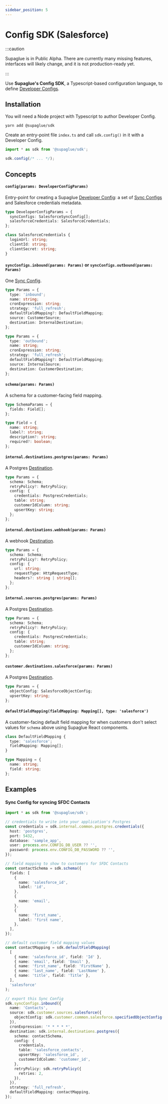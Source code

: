 ```yaml
---
sidebar_position: 5
---
```


# Config SDK (Salesforce)

:::caution

Supaglue is in Public Alpha. There are currently many missing features, interfaces will likely change, and it is not production-ready yet.

:::

Use **Supaglue's Config SDK**, a Typescript-based configuration language, to define [Developer Configs](./concepts#developer-config).

## Installation

You will need a Node project with Typescript to author Developer Config.

```shell
yarn add @supaglue/sdk
```

Create an entry-point file `index.ts` and call `sdk.config()` in it with a Developer Config.

```typescript
import * as sdk from '@supaglue/sdk';

sdk.config(/* ... */);
```

## Concepts

#### `config(params: DeveloperConfigParams)`

Entry-point for creating a Supaglue [Developer Config](./concepts#developer-config): a set of [Sync Configs](./concepts#sync-config) and Salesforce credentials metadata.

```typescript
type DeveloperConfigParams = {
  syncConfigs: SalesforceSyncConfig[];
  salesforceCredentials: SalesforceCredentials;
};

class SalesforceCredentials {
  loginUrl: string;
  clientId: string;
  clientSecret: string;
}
```

#### `syncConfigs.inbound(params: Params)` or `syncConfigs.outbound(params: Params)`

One [Sync Config](./concepts#sync-config).

```typescript
type Params = {
  type: 'inbound';
  name: string;
  cronExpression: string;
  strategy: 'full_refresh';
  defaultFieldMapping?: DefaultFieldMapping;
  source: CustomerSource;
  destination: InternalDestination;
};
```

```typescript
type Params = {
  type: 'outbound';
  name: string;
  cronExpression: string;
  strategy: 'full_refresh';
  defaultFieldMapping?: DefaultFieldMapping;
  source: InternalSource;
  destination: CustomerDestination;
};
```

#### `schema(params: Params)`

A schema for a customer-facing field mapping.

```typescript
type SchemaParams = {
  fields: Field[];
};

type Field = {
  name: string;
  label?: string;
  description?: string;
  required?: boolean;
};
```

#### `internal.destinations.postgres(params: Params)`

A Postgres [Destination](./concepts#destination).

```typescript
type Params = {
  schema: Schema;
  retryPolicy?: RetryPolicy;
  config: {
    credentials: PostgresCredentials;
    table: string;
    customerIdColumn: string;
    upsertKey: string;
  };
};
```

#### `internal.destinations.webhook(params: Params)`

A webhook [Destination](./concepts#destination).

```typescript
type Params = {
  schema: Schema;
  retryPolicy?: RetryPolicy;
  config: {
    url: string;
    requestType: HttpRequestType;
    headers?: string | string[];
  };
};
```

#### `internal.sources.postgres(params: Params)`

A Postgres [Destination](./concepts#destination).

```typescript
type Params = {
  schema: Schema;
  retryPolicy?: RetryPolicy;
  config: {
    credentials: PostgresCredentials;
    table: string;
    customerIdColumn: string;
  };
};
```

#### `customer.destinations.salesforce(params: Params)`

A Postgres [Destination](./concepts#destination).

```typescript
type Params = {
  objectConfig: SalesforceObjectConfig;
  upsertKey: string;
};
```

#### `defaultFieldMapping(fieldMapping: Mapping[], type: 'salesforce')`

A customer-facing default field mapping for when customers don't select values for `schema` above using Supaglue React components.

```typescript
class DefaultFieldMapping {
  type: 'salesforce';
  fieldMapping: Mapping[];
}

type Mapping = {
  name: string;
  field: string;
};
```

## Examples

#### Sync Config for syncing SFDC Contacts

```typescript
import * as sdk from '@supaglue/sdk';

// credentials to write into your application's Postgres
const credentials = sdk.internal.common.postgres.credentials({
  host: 'postgres',
  port: 5432,
  database: 'sample_app',
  user: process.env.CONFIG_DB_USER ?? '',
  password: process.env.CONFIG_DB_PASSWORD ?? '',
});

// field mapping to show to customers for SFDC Contacts
const contactSchema = sdk.schema({
  fields: [
    {
      name: 'salesforce_id',
      label: 'id',
    },
    {
      name: 'email',
    },
    {
      name: 'first_name',
      label: 'first name',
    },
  ],
});

// default customer field mapping values
const contactMapping = sdk.defaultFieldMapping(
  [
    { name: 'salesforce_id', field: 'Id' },
    { name: 'email', field: 'Email' },
    { name: 'first_name', field: 'FirstName' },
    { name: 'last_name', field: 'LastName' },
    { name: 'title', field: 'Title' },
  ],
  'salesforce'
);

// export this Sync Config
sdk.syncConfigs.inbound({
  name: 'Contacts',
  source: sdk.customer.sources.salesforce({
    objectConfig: sdk.customer.common.salesforce.specifiedObjectConfig('Contact'),
  }),
  cronExpression: '* * * * *',
  destination: sdk.internal.destinations.postgres({
    schema: contactSchema,
    config: {
      credentials,
      table: 'salesforce_contacts',
      upsertKey: 'salesforce_id',
      customerIdColumn: 'customer_id',
    },
    retryPolicy: sdk.retryPolicy({
      retries: 2,
    }),
  }),
  strategy: 'full_refresh',
  defaultFieldMapping: contactMapping,
});
```
